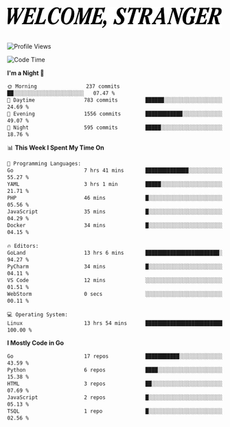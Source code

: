 <div>
  <picture>
    <source media="(prefers-color-scheme: dark)" srcset="./headers/welcome_white.png">
    <img alt="WELCOME, STRANGER" src="./headers/welcome.png" width="500">
  </picture>
</div>

<br>

![Profile Views](https://komarev.com/ghpvc/?username=darleet&color=blue)

<!--START_SECTION:waka-->
![Code Time](http://img.shields.io/badge/Code%20Time-959%20hrs%206%20mins-blue)

**I'm a Night 🦉** 

```text
🌞 Morning                237 commits         ██░░░░░░░░░░░░░░░░░░░░░░░   07.47 % 
🌆 Daytime                783 commits         ██████░░░░░░░░░░░░░░░░░░░   24.69 % 
🌃 Evening                1556 commits        ████████████░░░░░░░░░░░░░   49.07 % 
🌙 Night                  595 commits         █████░░░░░░░░░░░░░░░░░░░░   18.76 % 
```


📊 **This Week I Spent My Time On** 

```text
💬 Programming Languages: 
Go                       7 hrs 41 mins       ██████████████░░░░░░░░░░░   55.27 % 
YAML                     3 hrs 1 min         █████░░░░░░░░░░░░░░░░░░░░   21.71 % 
PHP                      46 mins             █░░░░░░░░░░░░░░░░░░░░░░░░   05.56 % 
JavaScript               35 mins             █░░░░░░░░░░░░░░░░░░░░░░░░   04.29 % 
Docker                   34 mins             █░░░░░░░░░░░░░░░░░░░░░░░░   04.15 % 

🔥 Editors: 
GoLand                   13 hrs 6 mins       ████████████████████████░   94.27 % 
PyCharm                  34 mins             █░░░░░░░░░░░░░░░░░░░░░░░░   04.11 % 
VS Code                  12 mins             ░░░░░░░░░░░░░░░░░░░░░░░░░   01.51 % 
WebStorm                 0 secs              ░░░░░░░░░░░░░░░░░░░░░░░░░   00.11 % 

💻 Operating System: 
Linux                    13 hrs 54 mins      █████████████████████████   100.00 % 
```

**I Mostly Code in Go** 

```text
Go                       17 repos            ███████████░░░░░░░░░░░░░░   43.59 % 
Python                   6 repos             ████░░░░░░░░░░░░░░░░░░░░░   15.38 % 
HTML                     3 repos             ██░░░░░░░░░░░░░░░░░░░░░░░   07.69 % 
JavaScript               2 repos             █░░░░░░░░░░░░░░░░░░░░░░░░   05.13 % 
TSQL                     1 repo              █░░░░░░░░░░░░░░░░░░░░░░░░   02.56 % 
```




<!--END_SECTION:waka-->
